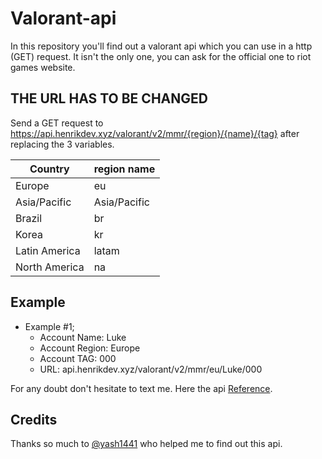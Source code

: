 # Valorant-api
In this repository you'll find out a valorant api which you can use in a http (GET) request.  It isn't the only one, you can ask for the official one to riot games website. 

## THE URL HAS TO BE CHANGED
Send a GET request to https://api.henrikdev.xyz/valorant/v2/mmr/{region}/{name}/{tag} after replacing the 3 variables.

|Country|region name
|---|---|
|Europe| eu|
|Asia/Pacific| Asia/Pacific|
|Brazil| br|
|Korea| kr|
|Latin America| latam|
|North America| na|

## Example
 * Example #1;
    * Account Name: Luke
    * Account Region: Europe
    * Account TAG: 000
    * URL: api.henrikdev.xyz/valorant/v2/mmr/eu/Luke/000

For any doubt don't hesitate to text me. Here the api [Reference](https://app.swaggerhub.com/apis-docs/Henrik-3/HenrikDev-API/3.0.0).


## Credits

Thanks so much to [@yash1441](https://github.com/yash1441) who helped me to find out this api.
